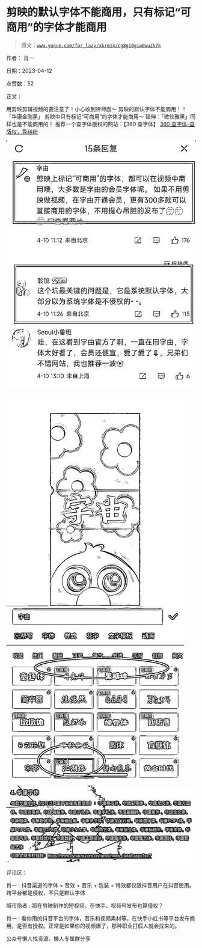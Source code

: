 # 剪映的默认字体不能商用，只有标记“可商用”的字体才能商用

> 原文：[`www.yuque.com/for_lazy/xkrm14/cg8gi0giw0wuzh7k`](https://www.yuque.com/for_lazy/xkrm14/cg8gi0giw0wuzh7k)



作者： 肖一



日期：2023-04-12



点赞数：52



正文：



用剪映剪辑视频的要注意了！小心收到律师函～ 剪映的默认字体不能商用！！「华康金刚黑」 剪映中只有标记“可商用”的字体才能商用～ 延伸：「微软雅黑」同样也是不能商用的！ 推荐一个查字体版权的网站：【360 查字体】 [360 查字体-查版权，免纠纷](https://fonts.safe.360.cn/)



![](img/fb9ab6ef9835dc61c38783b15f5de596.png)



![](img/0ff28de7b3bd8a7ce2838ab4dc479e0c.png)



![](img/ef435206eb3a72cdbe60f6c05da15849.png)



评论区：



肖一 : 抖音渠道的字体 + 音效 + 音乐 + 包装 + 特效都仅限抖音用户在抖音使用。跨平台都是侵权，不只是默认字体



城市隐者 : 那在剪映制作的短视频，在快手、视频号发布也算侵权？



肖一 : 看你用的抖音平台的字体，音乐和视频素材等，在快手小红书等平台发布商用，是否有授权。正常是如果你的视频爆了，那种职业打假人就会找来的。



公众号懒人找资源，懒人专属群分享

